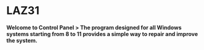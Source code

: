 #   LAZ31

**Welcome to Control Panel > The program designed for all Windows systems starting from 8 to 11 provides a simple way to repair and improve the system.** 















